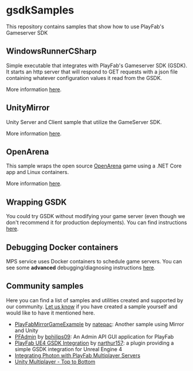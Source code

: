 # gsdkSamples
This repository contains samples that show how to use PlayFab's Gameserver SDK

## WindowsRunnerCSharp
Simple executable that integrates with PlayFab's Gameserver SDK (GSDK). It starts an http server that will respond to GET requests with a json file containing whatever configuration values it read from the GSDK.

More information [here](WindowsRunnerCSharp/README.md).

## UnityMirror
Unity Server and Client sample that utilize the GameServer SDK.

More information [here](UnityMirror/README.md).

## OpenArena

This sample wraps the open source [OpenArena](https://openarena.fandom.com/wiki/Main_Page) game using a .NET Core app and Linux containers.

More information [here](openarena/README.md).

## Wrapping GSDK

You could try GSDK without modifying your game server (even though we don't recommend it for production deployments). You can find instructions [here](wrappingGSDK/README.md).

## Debugging Docker containers

MPS service uses Docker containers to schedule game servers. You can see some **advanced** debugging/diagnosing instructions [here](./Debugging.md).

## Community samples

Here you can find a list of samples and utilities created and supported by our community. [Let us know](https://github.com/PlayFab/gsdkSamples/issues) if you have created a sample yourself and would like to have it mentioned here.

- [PlayFabMirrorGameExample](https://github.com/natepac/playfabmirrorgameexample) by [natepac](https://github.com/natepac): Another sample using Mirror and Unity
- [PFAdmin](https://github.com/bphillips09/PFAdmin) by [bphilips09](https://github.com/bphillips09): An Admin API GUI application for PlayFab
- [PlayFab UE4 GSDK Integration](https://github.com/narthur157/playfab-gsdk-ue4) by [narthur157](https://github.com/narthur157): a plugin providing a simple GSDK integration for Unreal Engine 4
- [Integrating Photon with PlayFab Multiplayer Servers](https://doc.photonengine.com/en-us/bolt/current/demos-and-tutorials/playfab-integration/overview)
- [Unity Multiplayer - Top to Bottom](https://dev.to/robodoig/unity-multiplayer-bottom-to-top-46cj)
